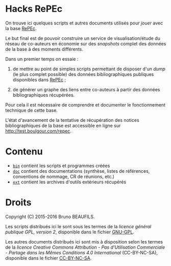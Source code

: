 # Hacks RePEc

On trouve ici quelques scripts et autres documents utilisés pour *jouer* avec
la base [RePEc](http://repec.org).

Le but final est de pouvoir construire un service de visualisation/étude du
réseau de co-auteurs en économie sur des *snapshots* complet des données de la
base à des moments différents.

Dans un premier temps on essaie :

1. de mettre au point de simples scripts permettant de disposer d'un *dump*
   (le plus complet possible) des données bibliographiques publiques
   disponibles dans [RePEc](http://repec.org) ;

2. de générer un graphe des liens entre co-auteurs à partir des données
   bibliographiques récupérées.

Pour cela il est nécessaire de comprendre et documenter le fonctionnement
technique de cette base.

L'état d'avancement de la tentative de récupération des notices
bibliographiques de la base est accessible en ligne sur
<http://test.boulgour.com/repec>.


# Contenu

* [`bin`](bin) contient les scripts et programmes créées
* [`doc`](doc) contient des documentations (synthèse, listes de références, conventions de nommage, CR de réunions, etc.)
* [`ext`](ext) contient les archives d'outils extérieurs récupérés


# Droits

Copyright (C) 2015-2016 Bruno BEAUFILS.

Les scripts distribués ici le sont sous les termes de la *licence général
publique GPL, version 2*, disponible dans le fichier [GNU-GPL](GNU-GPL).

Les autres documents distribués ici sont mis à disposition selon les termes de
la *licence Creative Commons Attribution - Pas d’Utilisation Commerciale -
Partage dans les Mêmes Conditions 4.0 International* (CC-BY-NC-SA), disponible
dans le fichier [CC-BY-NC-SA](CC-BY-NC-SA).
